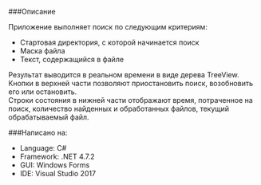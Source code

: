 ###Описание

Приложение выполняет поиск по следующим критериям:  

- Стартовая директория, с которой начинается поиск  
- Маска файла  
- Текст, содержащийся в файле  

Результат выводится в реальном времени в виде дерева TreeView.  
Кнопки в верхней части позволяют приостановить поиск, возобновить его или остановить.  
Строки состояния в нижней части отображают время, потраченное на поиск, количество найденных и обработанных файлов, текущий обрабатываемый файл.

###Написано на:  
- Language: C#  
- Framework: .NET 4.7.2  
- GUI: Windows Forms
- IDE: Visual Studio 2017
